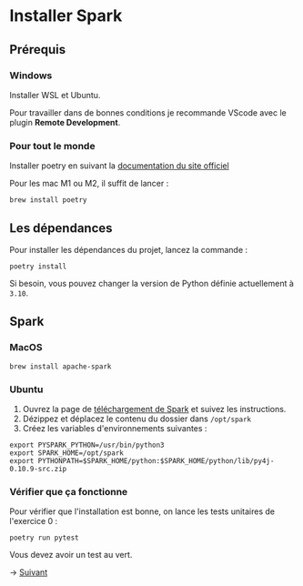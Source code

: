# Installer Spark

## Prérequis

### Windows

Installer WSL et Ubuntu.

Pour travailler dans de bonnes conditions je recommande VScode avec le plugin **Remote Development**.

### Pour tout le monde

Installer poetry en suivant la [documentation du site officiel](https://python-poetry.org/docs/#installation)

Pour les mac M1 ou M2, il suffit de lancer :
```shell
brew install poetry
```

## Les dépendances

Pour installer les dépendances du projet, lancez la commande :

```shell
poetry install
```

Si besoin, vous pouvez changer la version de Python définie actuellement à `3.10`.

## Spark

### MacOS

```shell
brew install apache-spark
```

### Ubuntu

1. Ouvrez la page de [téléchargement de Spark](https://spark.apache.org/downloads.html) et suivez les instructions.
2. Dézippez et déplacez le contenu du dossier dans `/opt/spark`
3. Créez les variables d'environnements suivantes :

```shell
export PYSPARK_PYTHON=/usr/bin/python3
export SPARK_HOME=/opt/spark
export PYTHONPATH=$SPARK_HOME/python:$SPARK_HOME/python/lib/py4j-0.10.9-src.zip
```

### Vérifier que ça fonctionne

Pour vérifier que l'installation est bonne, on lance les tests unitaires de l'exercice 0 :

```shell
poetry run pytest
```

Vous devez avoir un test au vert.

-> [Suivant](exo1.md)
